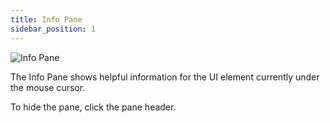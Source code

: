 ```yaml
---
title: Info Pane
sidebar_position: 1
---
```


![Info Pane](/images/shader-editor/info-pane.png)

The Info Pane shows helpful information for the UI element currently under the mouse cursor.

To hide the pane, click the pane header.
